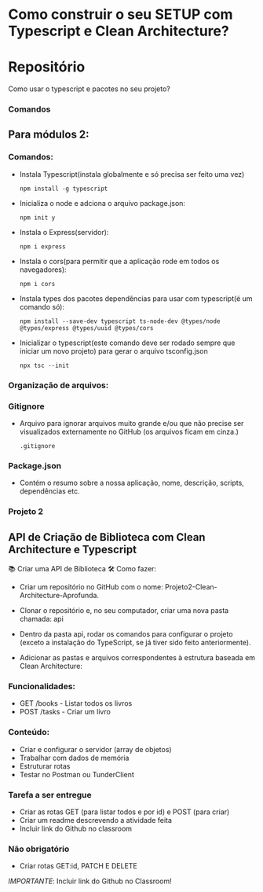 # Como construir o seu SETUP com Typescript e Clean Architecture?

# Repositório

Como usar o typescript e pacotes no seu projeto?

### Comandos

## Para módulos 2:

### Comandos:

- Instala Typescript(instala globalmente e só precisa ser feito uma vez)

  `npm install -g typescript`

- Inicializa o node e adciona o arquivo package.json:

  `npm init y`

- Instala o Express(servidor):

  `npm i express`

- Instala o cors(para permitir que a aplicação rode em todos os navegadores):

  `npm i cors`

- Instala types dos pacotes dependências para usar com typescript(é um comando só):

  `npm install --save-dev typescript ts-node-dev @types/node @types/express @types/uuid @types/cors`

- Inicializar o typescript(este comando deve ser rodado sempre que iniciar um novo projeto) para gerar o arquivo tsconfig.json

  `npx tsc --init`

### Organização de arquivos:

### Gitignore

- Arquivo para ignorar arquivos muito grande e/ou que não precise ser visualizados externamente no GitHub (os arquivos ficam em cinza.)

  `.gitignore`

### Package.json

- Contém o resumo sobre a nossa aplicação, nome, descrição, scripts, dependências etc.

### Projeto 2

## API de Criação de Biblioteca com Clean Architecture e Typescript

📚 Criar uma API de Biblioteca
🛠️ Como fazer:

- Criar um repositório no GitHub com o nome:
  Projeto2-Clean-Architecture-Aprofunda.

- Clonar o repositório e, no seu computador, criar uma nova pasta chamada:
  api

- Dentro da pasta api, rodar os comandos para configurar o projeto (exceto a instalação do TypeScript, se já tiver sido feito anteriormente).

- Adicionar as pastas e arquivos correspondentes à estrutura baseada em Clean Architecture:

### Funcionalidades:

- GET /books - Listar todos os livros
- POST /tasks - Criar um livro

### Conteúdo:

- Criar e configurar o servidor (array de objetos)
- Trabalhar com dados de memória
- Estruturar rotas
- Testar no Postman ou TunderClient

### Tarefa a ser entregue

- Criar as rotas GET (para listar todos e por id) e POST (para criar)
- Criar um readme descrevendo a atividade feita
- Incluir link do Github no classroom

### Não obrigatório

- Criar rotas GET:id, PATCH E DELETE

_IMPORTANTE_: Incluir link do Github no Classroom!
